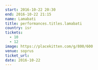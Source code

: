 ```yaml
---
start: 2016-10-22 20:30
end: 2016-10-22 21:15
name: Lamabati
title: performances.titles.lamabati
country: isr
tickets:
  - 10
  - 12
image: https://placekitten.com/g/800/600
venue: soprus
ticket_url: 
date: 2016-10-22
---
```

